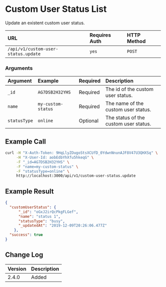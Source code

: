 # Custom User Status List

Update an existent custom user status.

| URL                               | Requires Auth | HTTP Method |
| :-------------------------------- | :------------ | :---------- |
| `/api/v1/custom-user-status.update` | `yes`         | `POST`       |


### Arguments

| Argument   | Example           | Required | Description |
| :--------- | :---------------- | :------- | :---------- |
| `_id`      | `AG7DSB2H32YHS`   | Required | The id of the custom user status. |
| `name`     | `my-custom-status` | Required | The name of the custom user status. |
| `statusType`  | `online`     | Optional | The status of the custom user status. |

## Example Call

```bash
curl -H "X-Auth-Token: 9HqLlyZOugoStsXCUfD_0YdwnNnunAJF8V47U3QHXSq" \
     -H "X-User-Id: aobEdbYhXfu5hkeqG" \
     -F "_id=AG7DSB2H32YHS" \
     -F "name=my-custom-status" \
     -F "statusType=online" \
     http://localhost:3000/api/v1/custom-user-status.update
```

## Example Result

```json
{
  "customUserStatus": {
      "_id": "oGxJ2irQcPkgFLGef",
      "name": "status 1",
      "statusType": "busy",
      "_updatedAt": "2019-12-09T20:26:06.477Z"
    },
  "success": true
}
```

## Change Log

| Version | Description |
| :------ | :---------- |
| 2.4.0   | Added       |

